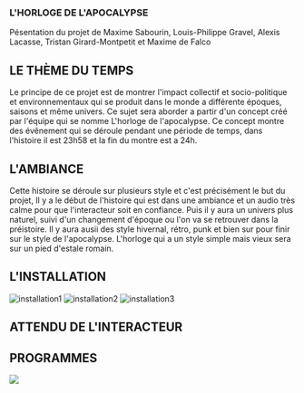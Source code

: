### L'HORLOGE DE L'APOCALYPSE 
Pésentation du projet de Maxime Sabourin, Louis-Philippe Gravel, Alexis Lacasse, Tristan Girard-Montpetit et Maxime de Falco
## LE THÈME DU TEMPS
Le principe de ce projet est de montrer l'impact collectif et socio-politique et environnementaux qui se produit dans le monde a différente époques, saisons et même univers. Ce sujet sera aborder a partir d'un concept créé par l'équipe qui se nomme L'horloge de l'apocalypse. Ce concept montre des évênement qui se déroule pendant une période de temps, dans l'histoire il est 23h58 et la fin du montre est a 24h. 
## L'AMBIANCE 
Cette histoire se déroule sur plusieurs style et c'est précisément le but du projet, Il y a le début de l'histoire qui est dans une ambiance et un audio très calme pour que l'interacteur soit en confiance. Puis il y aura un univers plus naturel, suivi d'un changement d'époque ou l'on va se retrouver dans la préistoire. Il y aura ausii des style hivernal, rétro, punk et bien sur pour finir sur le style de l'apocalypse. L'horloge qui a un style simple mais vieux sera sur un pied d'estale romain.
## L'INSTALLATION 
![installation1](medias/photo/scénario_01.png)
![installation2](medias/photo/)
![installation3](medias/photo/scénario_02.png)
## ATTENDU DE L'INTERACTEUR

## PROGRAMMES 





![](../Medias/Photo/)
